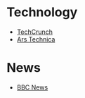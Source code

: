 # Technology
- [TechCrunch](https://techcrunch.com/)
- [Ars Technica](https://arstechnica.com/)

# News
- [BBC News](https://www.bbc.co.uk/news)
